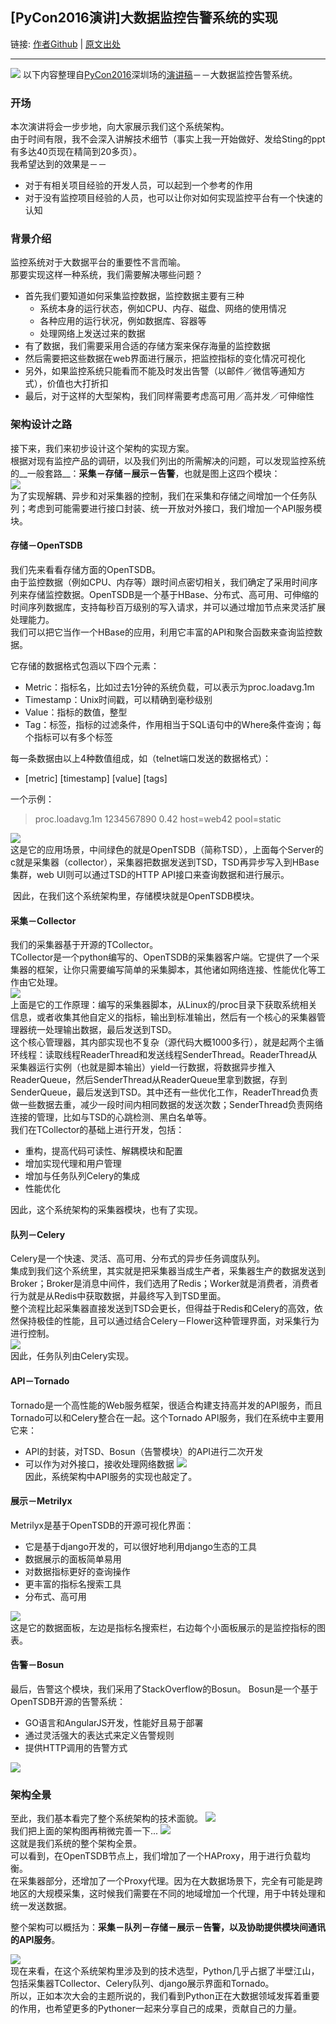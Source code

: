 ## [PyCon2016演讲]大数据监控告警系统的实现  


链接:
[作者Github](https://github.com/EaconTang) | [原文出处](http://blog.tangyingkang.com/post/2016/09/26/monitor-alert-system-in-big-data/)  

----

![](http://qn.tangyingkang.com/image/blog/pycon/pycon2016.jpg)
以下内容整理自[PyCon2016](http://cn.pycon.org/2016/)深圳场的[演讲稿](http://ocgxshkaw.bkt.clouddn.com/10%E3%80%8A%E5%A4%A7%E6%95%B0%E6%8D%AE%E7%9B%91%E6%8E%A7%E5%91%8A%E8%AD%A6%E7%B3%BB%E7%BB%9F%E3%80%8B%E6%B1%A4%E8%8B%B1%E5%BA%B7.pdf)－－大数据监控告警系统。  

### 开场 
本次演讲将会一步步地，向大家展示我们这个系统架构。  
由于时间有限，我不会深入讲解技术细节（事实上我一开始做好、发给Sting的ppt有多达40页现在精简到20多页）。  
我希望达到的效果是－－  

- 对于有相关项目经验的开发人员，可以起到一个参考的作用
- 对于没有监控项目经验的人员，也可以让你对如何实现监控平台有一个快速的认知

### 背景介绍
监控系统对于大数据平台的重要性不言而喻。  
那要实现这样一种系统，我们需要解决哪些问题？  

 - 首先我们要知道如何采集监控数据，监控数据主要有三种
 	- 系统本身的运行状态，例如CPU、内存、磁盘、网络的使用情况 
 	- 各种应用的运行状况，例如数据库、容器等
 	- 处理网络上发送过来的数据
 - 有了数据，我们需要采用合适的存储方案来保存海量的监控数据
 - 然后需要把这些数据在web界面进行展示，把监控指标的变化情况可视化
 - 另外，如果监控系统只能看而不能及时发出告警（以邮件／微信等通知方式），价值也大打折扣
 - 最后，对于这样的大型架构，我们同样需要考虑高可用／高并发／可伸缩性

### 架构设计之路

接下来，我们来初步设计这个架构的实现方案。  
根据对现有监控产品的调研，以及我们列出的所需解决的问题，可以发现监控系统的__一般套路__：__采集－存储－展示－告警__，也就是图上这四个模块：  
![](http://qn.tangyingkang.com/image/blog/pycon/pycon2016-005.jpeg)  
为了实现解耦、异步和对采集器的控制，我们在采集和存储之间增加一个任务队列；考虑到可能需要进行接口封装、统一开放对外接口，我们增加一个API服务模块。  

#### 存储－OpenTSDB
我们先来看看存储方面的OpenTSDB。  
由于监控数据（例如CPU、内存等）跟时间点密切相关，我们确定了采用时间序列来存储监控数据。OpenTSDB是一个基于HBase、分布式、高可用、可伸缩的时间序列数据库，支持每秒百万级别的写入请求，并可以通过增加节点来灵活扩展处理能力。  
我们可以把它当作一个HBase的应用，利用它丰富的API和聚合函数来查询监控数据。  

它存储的数据格式包涵以下四个元素：

- Metric：指标名，比如过去1分钟的系统负载，可以表示为proc.loadavg.1m
- Timestamp：Unix时间戳，可以精确到毫秒级别
- Value：指标的数值，整型
- Tag：标签，指标的过滤条件，作用相当于SQL语句中的Where条件查询；每个指标可以有多个标签

每一条数据由以上4种数值组成，如（telnet端口发送的数据格式）：

- [metric] [timestamp] [value] [tags]

一个示例：
> proc.loadavg.1m 1234567890 0.42 host=web42 pool=static

![](http://qn.tangyingkang.com/image/blog/pycon/pycon2016-007.jpeg)  
这是它的应用场景，中间绿色的就是OpenTSDB（简称TSD），上面每个Server的c就是采集器（collector），采集器把数据发送到TSD，TSD再异步写入到HBase集群，web UI则可以通过TSD的HTTP API接口来查询数据和进行展示。

![]()
因此，在我们这个系统架构里，存储模块就是OpenTSDB模块。  

#### 采集－Collector
我们的采集器基于开源的TCollector。  
TCollector是一个python编写的、OpenTSDB的采集器客户端。它提供了一个采集器的框架，让你只需要编写简单的采集脚本，其他诸如网络连接、性能优化等工作由它处理。  
![](http://qn.tangyingkang.com/image/blog/pycon/pycon2016-010.jpeg)  
上面是它的工作原理：编写的采集器脚本，从Linux的/proc目录下获取系统相关信息，或者收集其他自定义的指标，输出到标准输出，然后有一个核心的采集器管理器统一处理输出数据，最后发送到TSD。  
这个核心管理器，其内部实现也不复杂（源代码大概1000多行），就是起两个主循环线程：读取线程ReaderThread和发送线程SenderThread。ReaderThread从采集器运行实例（也就是脚本输出）yield一行数据，将数据异步推入ReaderQueue，然后SenderThread从ReaderQueue里拿到数据，存到SenderQueue，最后发送到TSD。其中还有一些优化工作，ReaderThread负责做一些数据去重，减少一段时间内相同数据的发送次数；SenderThread负责网络连接的管理，比如与TSD的心跳检测、黑白名单等。  
我们在TCollector的基础上进行开发，包括：

- 重构，提高代码可读性、解耦模块和配置
- 增加实现代理和用户管理
- 增加与任务队列Celery的集成
- 性能优化

因此，这个系统架构的采集器模块，也有了实现。

#### 队列－Celery
Celery是一个快速、灵活、高可用、分布式的异步任务调度队列。  
集成到我们这个系统里，其实就是把采集器当成生产者，采集器生产的数据发送到Broker；Broker是消息中间件，我们选用了Redis；Worker就是消费者，消费者行为就是从Redis中获取数据，并最终写入到TSD里面。  
整个流程比起采集器直接发送到TSD会更长，但得益于Redis和Celery的高效，依然保持极佳的性能，且可以通过结合Celery－Flower这种管理界面，对采集行为进行控制。  
![](http://qn.tangyingkang.com/image/blog/pycon/pycon2016-013.jpeg)  
因此，任务队列由Celery实现。

#### API－Tornado
Tornado是一个高性能的Web服务框架，很适合构建支持高并发的API服务，而且Tornado可以和Celery整合在一起。这个Tornado API服务，我们在系统中主要用它来：

- API的封装，对TSD、Bosun（告警模块）的API进行二次开发
- 可以作为对外接口，接收处理网络数据
![](http://qn.tangyingkang.com/image/blog/pycon/pycon2016-016.jpeg)  
因此，系统架构中API服务的实现也敲定了。

#### 展示－Metrilyx
Metrilyx是基于OpenTSDB的开源可视化界面：

- 它是基于django开发的，可以很好地利用django生态的工具
- 数据展示的面板简单易用
- 对数据指标更好的查询操作
- 更丰富的指标名搜索工具
- 分布式、高可用

![](http://qn.tangyingkang.com/image/blog/pycon/pycon2016-019.jpeg)  
这是它的数据面板，左边是指标名搜索栏，右边每个小面板展示的是监控指标的图表。

#### 告警－Bosun
最后，告警这个模块，我们采用了StackOverflow的Bosun。
Bosun是一个基于OpenTSDB开源的告警系统：

- GO语言和AngularJS开发，性能好且易于部署
- 通过灵活强大的表达式来定义告警规则
- 提供HTTP调用的告警方式

![](http://qn.tangyingkang.com/image/blog/pycon/pycon2016-022.jpeg)  

### 架构全景
至此，我们基本看完了整个系统架构的技术面貌。
![](http://qn.tangyingkang.com/image/blog/pycon/pycon2016-023.jpeg)  
我们把上面的架构图再稍微完善一下...
![](http://qn.tangyingkang.com/image/blog/pycon/pycon2016-025.jpeg)  
这就是我们系统的整个架构全景。  
可以看到，在OpenTSDB节点上，我们增加了一个HAProxy，用于进行负载均衡。  
在采集器部分，还增加了一个Proxy代理。因为在大数据场景下，完全有可能是跨地区的大规模采集，这时候我们需要在不同的地域增加一个代理，用于中转处理和统一发送数据。  

整个架构可以概括为：__采集－队列－存储－展示－告警，以及协助提供模块间通讯的API服务__。

![](http://qn.tangyingkang.com/image/blog/pycon/pycon2016-026.jpeg)  
现在来看，在这个系统架构里涉及到的技术选型，Python几乎占据了半壁江山，包括采集器TCollector、Celery队列、django展示界面和Tornado。  
所以，正如本次大会的主题所说的，我们看到Python正在大数据领域发挥着重要的作用，也希望更多的Pythoner一起来分享自己的成果，贡献自己的力量。  




 	
 	